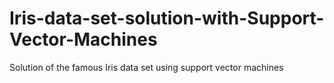 # Iris-data-set-solution-with-Support-Vector-Machines
Solution of the famous Iris data set using support vector machines
